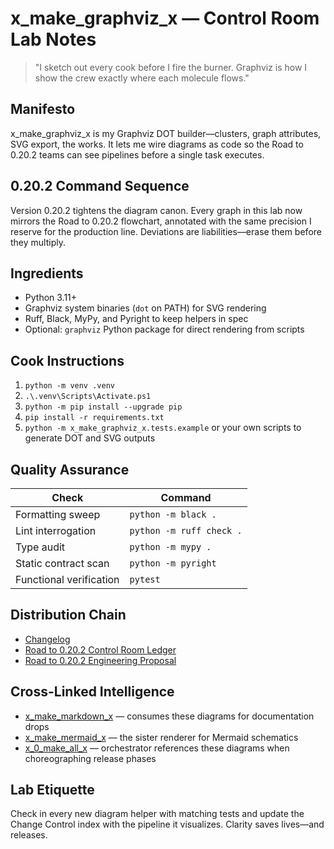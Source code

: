 # x_make_graphviz_x — Control Room Lab Notes

> "I sketch out every cook before I fire the burner. Graphviz is how I show the crew exactly where each molecule flows."

## Manifesto
x_make_graphviz_x is my Graphviz DOT builder—clusters, graph attributes, SVG export, the works. It lets me wire diagrams as code so the Road to 0.20.2 teams can see pipelines before a single task executes.

## 0.20.2 Command Sequence
Version 0.20.2 tightens the diagram canon. Every graph in this lab now mirrors the Road to 0.20.2 flowchart, annotated with the same precision I reserve for the production line. Deviations are liabilities—erase them before they multiply.

## Ingredients
- Python 3.11+
- Graphviz system binaries (`dot` on PATH) for SVG rendering
- Ruff, Black, MyPy, and Pyright to keep helpers in spec
- Optional: `graphviz` Python package for direct rendering from scripts

## Cook Instructions
1. `python -m venv .venv`
2. `.\.venv\Scripts\Activate.ps1`
3. `python -m pip install --upgrade pip`
4. `pip install -r requirements.txt`
5. `python -m x_make_graphviz_x.tests.example` or your own scripts to generate DOT and SVG outputs

## Quality Assurance
| Check | Command |
| --- | --- |
| Formatting sweep | `python -m black .`
| Lint interrogation | `python -m ruff check .`
| Type audit | `python -m mypy .`
| Static contract scan | `python -m pyright`
| Functional verification | `pytest`

## Distribution Chain
- [Changelog](./CHANGELOG.md)
- [Road to 0.20.2 Control Room Ledger](../x_0_make_all_x/Change%20Control/0.20.2/Road%20to%200.20.2%20Engineering%20Proposal.md)
- [Road to 0.20.2 Engineering Proposal](../x_0_make_all_x/Change%20Control/0.20.2/Road%20to%200.20.2%20Engineering%20Proposal.md)

## Cross-Linked Intelligence
- [x_make_markdown_x](../x_make_markdown_x/README.md) — consumes these diagrams for documentation drops
- [x_make_mermaid_x](../x_make_mermaid_x/README.md) — the sister renderer for Mermaid schematics
- [x_0_make_all_x](../x_0_make_all_x/README.md) — orchestrator references these diagrams when choreographing release phases

## Lab Etiquette
Check in every new diagram helper with matching tests and update the Change Control index with the pipeline it visualizes. Clarity saves lives—and releases.
